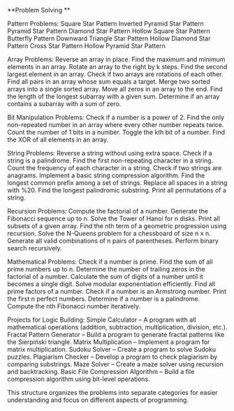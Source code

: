**Problem Solving
**

Pattern Problems:
Square Star Pattern
Inverted Pyramid Star Pattern
Pyramid Star Pattern
Diamond Star Pattern
Hollow Square Star Pattern
Butterfly Pattern
Downward Triangle Star Pattern
Hollow Diamond Star Pattern
Cross Star Pattern
Hollow Pyramid Star Pattern

Array Problems:
Reverse an array in place.
Find the maximum and minimum elements in an array.
Rotate an array to the right by k steps.
Find the second largest element in an array.
Check if two arrays are rotations of each other.
Find all pairs in an array whose sum equals a target.
Merge two sorted arrays into a single sorted array.
Move all zeros in an array to the end.
Find the length of the longest subarray with a given sum.
Determine if an array contains a subarray with a sum of zero.




Bit Manipulation Problems:
Check if a number is a power of 2.
Find the only non-repeated number in an array where every other number repeats twice.
Count the number of 1 bits in a number.
Toggle the kth bit of a number.
Find the XOR of all elements in an array.

String Problems:
Reverse a string without using extra space.
Check if a string is a palindrome.
Find the first non-repeating character in a string.
Count the frequency of each character in a string.
Check if two strings are anagrams.
Implement a basic string compression algorithm.
Find the longest common prefix among a set of strings.
Replace all spaces in a string with %20.
Find the longest palindromic substring.
Print all permutations of a string.

Recursion Problems:
Compute the factorial of a number.
Generate the Fibonacci sequence up to n.
Solve the Tower of Hanoi for n disks.
Print all subsets of a given array.
Find the nth term of a geometric progression using recursion.
Solve the N-Queens problem for a chessboard of size n x n.
Generate all valid combinations of n pairs of parentheses.
Perform binary search recursively.

Mathematical Problems:
Check if a number is prime.
Find the sum of all prime numbers up to n.
Determine the number of trailing zeros in the factorial of a number.
Calculate the sum of digits of a number until it becomes a single digit.
Solve modular exponentiation efficiently.
Find all prime factors of a number.
Check if a number is an Armstrong number.
Print the first n perfect numbers.
Determine if a number is a palindrome.
Compute the nth Fibonacci number iteratively.

Projects for Logic Building:
Simple Calculator – A program with all mathematical operations (addition, subtraction, multiplication, division, etc.).
Fractal Pattern Generator – Build a program to generate fractal patterns like the Sierpiński triangle.
Matrix Multiplication – Implement a program for matrix multiplication.
Sudoku Solver – Create a program to solve Sudoku puzzles.
Plagiarism Checker – Develop a program to check plagiarism by comparing substrings.
Maze Solver – Create a maze solver using recursion and backtracking.
Basic File Compression Algorithm – Build a file compression algorithm using bit-level operations.

This structure organizes the problems into separate categories for easier understanding and focus on different aspects of programming.

